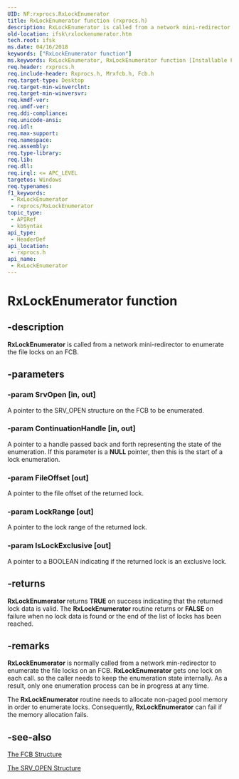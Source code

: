 ```yaml
---
UID: NF:rxprocs.RxLockEnumerator
title: RxLockEnumerator function (rxprocs.h)
description: RxLockEnumerator is called from a network mini-redirector to enumerate the file locks on an FCB.
old-location: ifsk\rxlockenumerator.htm
tech.root: ifsk
ms.date: 04/16/2018
keywords: ["RxLockEnumerator function"]
ms.keywords: RxLockEnumerator, RxLockEnumerator function [Installable File System Drivers], ifsk.rxlockenumerator, rxprocs/RxLockEnumerator, rxref_62372da9-aa80-447e-8e79-6bc1f1c5cf54.xml
req.header: rxprocs.h
req.include-header: Rxprocs.h, Mrxfcb.h, Fcb.h
req.target-type: Desktop
req.target-min-winverclnt: 
req.target-min-winversvr: 
req.kmdf-ver: 
req.umdf-ver: 
req.ddi-compliance: 
req.unicode-ansi: 
req.idl: 
req.max-support: 
req.namespace: 
req.assembly: 
req.type-library: 
req.lib: 
req.dll: 
req.irql: <= APC_LEVEL
targetos: Windows
req.typenames: 
f1_keywords:
 - RxLockEnumerator
 - rxprocs/RxLockEnumerator
topic_type:
 - APIRef
 - kbSyntax
api_type:
 - HeaderDef
api_location:
 - rxprocs.h
api_name:
 - RxLockEnumerator
---
```


# RxLockEnumerator function


## -description

<b>RxLockEnumerator</b> is called from a network mini-redirector to enumerate the file locks on an FCB.

## -parameters

### -param SrvOpen [in, out]


A pointer to the SRV_OPEN structure on the FCB to be enumerated.

### -param ContinuationHandle [in, out]


A pointer to a handle passed back and forth representing the state of the enumeration. If this parameter is a <b>NULL</b> pointer, then this is the start of a lock enumeration.

### -param FileOffset [out]


A pointer to the file offset of the returned lock.

### -param LockRange [out]


A pointer to the lock range of the returned lock.

### -param IsLockExclusive [out]


A pointer to a BOOLEAN indicating if the returned lock is an exclusive lock.

## -returns

<b>RxLockEnumerator </b>returns <b>TRUE</b> on success indicating that the returned lock data is valid. The <b>RxLockEnumerator </b>routine returns or <b>FALSE</b> on failure when no lock data is found or the end of the list of locks has been reached.

## -remarks

<b>RxLockEnumerator</b> is normally called from a network min-redirector to enumerate the file locks on an FCB. <b>RxLockEnumerator</b> gets one lock on each call. so the caller needs to keep the enumeration state internally. As a result, only one enumeration process can be in progress at any time. 

The <b>RxLockEnumerator</b> routine needs to allocate non-paged pool memory in order to enumerate locks. Consequently, <b>RxLockEnumerator</b> can fail if the memory allocation fails.

## -see-also

<a href="/windows-hardware/drivers/ifs/the-fcb-structure">The FCB Structure</a>



<a href="/windows-hardware/drivers/ifs/the-srv-open-structure">The SRV_OPEN Structure</a>
